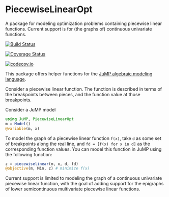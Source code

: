 # PiecewiseLinearOpt

A package for modeling optimization problems containing piecewise linear functions. Current support is for (the graphs of) continuous univariate functions.

[![Build Status](https://travis-ci.org/joehuchette/PiecewiseLinearOpt.jl.svg?branch=master)](https://travis-ci.org/joehuchette/PiecewiseLinearOpt.jl)

[![Coverage Status](https://coveralls.io/repos/joehuchette/PiecewiseLinearOpt.jl/badge.svg?branch=master&service=github)](https://coveralls.io/github/joehuchette/PiecewiseLinearOpt.jl?branch=master)

[![codecov.io](http://codecov.io/github/joehuchette/PiecewiseLinearOpt.jl/coverage.svg?branch=master)](http://codecov.io/github/joehuchette/PiecewiseLinearOpt.jl?branch=master)

This package offers helper functions for the [JuMP algebraic modeling language](https://github.com/JuliaOpt/JuMP.jl).

Consider a piecewise linear function. The function is described in terms of the breakpoints between pieces, and the function value at those breakpoints.

Consider a JuMP model

```julia
using JuMP, PiecewiseLinearOpt
m = Model()
@variable(m, x)
```

To model the graph of a piecewise linear function ``f(x)``, take ``d`` as some set of breakpoints along the real line, and ``fd = [f(x) for x in d]`` as the corresponding function values. You can model this function in JuMP using the following function:

```julia
z = piecewiselinear(m, x, d, fd)
@objective(m, Min, z) # minimize f(x)
```

Current support is limited to modeling the graph of a continuous univariate piecewise linear function, with the goal of adding support for the epigraphs of lower semicontinuous multivariate piecewise linear functions.

